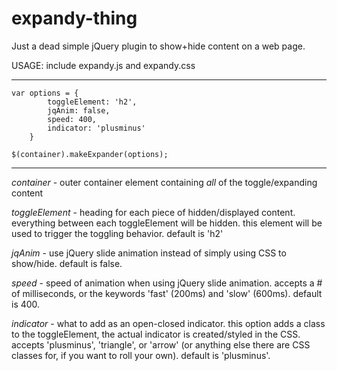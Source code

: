 expandy-thing
=============

Just a dead simple jQuery plugin to show+hide content on a web page.

USAGE: include expandy.js and expandy.css

---------------------------------------
```
var options = {
        toggleElement: 'h2',
        jqAnim: false,
        speed: 400,
        indicator: 'plusminus'
    }
    
$(container).makeExpander(options);
```
---------------------------------------

*container* - outer container element containing *all* of the toggle/expanding content

*toggleElement* - heading for each piece of hidden/displayed content. everything between each toggleElement will be hidden. this element will be used to trigger the toggling behavior. default is 'h2'

*jqAnim* - use jQuery slide animation instead of simply using CSS to show/hide. default is false.

*speed* - speed of animation when using jQuery slide animation. accepts a # of milliseconds, or the keywords 'fast' (200ms) and 'slow' (600ms). default is 400.

*indicator* - what to add as an open-closed indicator. this option adds a class to the  toggleElement, the actual indicator is created/styled in the CSS. accepts 'plusminus', 'triangle', or 'arrow' (or anything else there are CSS classes for, if you want to roll your own). default is 'plusminus'. 